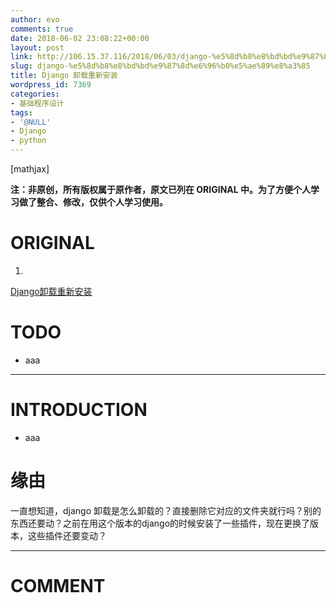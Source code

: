```yaml
---
author: evo
comments: true
date: 2018-06-02 23:08:22+00:00
layout: post
link: http://106.15.37.116/2018/06/03/django-%e5%8d%b8%e8%bd%bd%e9%87%8d%e6%96%b0%e5%ae%89%e8%a3%85/
slug: django-%e5%8d%b8%e8%bd%bd%e9%87%8d%e6%96%b0%e5%ae%89%e8%a3%85
title: Django 卸载重新安装
wordpress_id: 7369
categories:
- 基础程序设计
tags:
- '@NULL'
- Django
- python
---
```


<!-- more -->

[mathjax]

**注：非原创，所有版权属于原作者，原文已列在 ORIGINAL 中。为了方便个人学习做了整合、修改，仅供个人学习使用。**


# ORIGINAL





 	
  1. 


[Django卸载重新安装](https://blog.csdn.net/shanzhizi/article/details/49871251)







# TODO





 	
  * aaa





* * *





# INTRODUCTION





 	
  * aaa




# 缘由


一直想知道，django 卸载是怎么卸载的？直接删除它对应的文件夹就行吗？别的东西还要动？之前在用这个版本的django的时候安装了一些插件，现在更换了版本，这些插件还要变动？























* * *





# COMMENT




